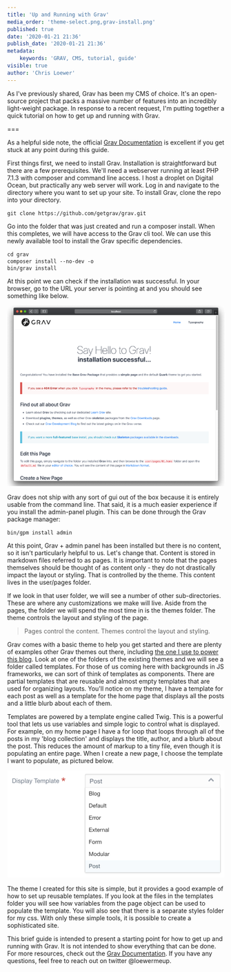 ```yaml
---
title: 'Up and Running with Grav'
media_order: 'theme-select.png,grav-install.png'
published: true
date: '2020-01-21 21:36'
publish_date: '2020-01-21 21:36'
metadata:
    keywords: 'GRAV, CMS, tutorial, guide'
visible: true
author: 'Chris Loewer'
---
```


As I've previously shared, Grav has been my CMS of choice. It's an open-source project that packs a massive number of features into an incredibly light-weight package. In response to a recent request, I'm putting together a quick tutorial on how to get up and running with Grav.

===

As a helpful side note, the official [Grav Documentation](https://learn.getgrav.org/) is excellent if you get stuck at any point during this guide.

First things first, we need to install Grav. Installation is straightforward but there are a few prerequisites. We'll need a webserver running at least PHP 7.1.3 with composer and command line access. I host a droplet on Digital Ocean, but practically any web server will work. Log in and navigate to the directory where you want to set up your site. To install Grav, clone the repo into your directory.

<pre><code>git clone https://github.com/getgrav/grav.git</code></pre>

Go into the folder that was just created and run a composer install. When this completes, we will have access to the Grav cli tool. We can use this newly available tool to install the Grav specific dependencies.

<pre><code>cd grav
composer install --no-dev -o
bin/grav install
</code></pre>

At this point we can check if the installation was successful. In your browser, go to the URL your server is pointing at and you should see something like below.

![success](grav-install.png?resize=500,415)

Grav does not ship with any sort of gui out of the box because it is entirely usable from the command line. That said, it is a much easier experience if you install the admin-panel plugin. This can be done through the Grav package manager:

<pre><code>bin/gpm install admin</code></pre>

At this point, Grav + admin panel has been installed but there is no content, so it isn't particularly helpful to us. Let's change that. Content is stored in markdown files referred to as pages. It is important to note that the pages themselves should be thought of as content only - they do not drastically impact the layout or styling. That is controlled by the theme. This content lives in the user/pages folder.

If we look in that user folder, we will see a number of other sub-directories. These are where any customizations we make will live. Aside from the pages, the folder we will spend the most time in is the themes folder. The theme controls the layout and styling of the page.

> Pages control the content. Themes control the layout and styling.

Grav comes with a basic theme to help you get started and there are plenty of examples other Grav themes out there, including [the one I use to power this blog](https://github.com/chrisloewer/blog-grav). Look at one of the folders of the existing themes and we will see a folder called templates. For those of us coming here with backgrounds in JS frameworks, we can sort of think of templates as components. There are partial templates that are reusable and almost empty templates that are used for organizing layouts. You'll notice on my theme, I have a template for each post as well as a template for the home page that displays all the posts and a little blurb about each of them.

Templates are powered by a template engine called Twig. This is a powerful tool that lets us use variables and simple logic to control what is displayed. For example, on my home page I have a for loop that loops through all of the posts in my 'blog collection' and displays the title, author, and a blurb about the post. This reduces the amount of markup to a tiny file, even though it is populating an entire page. When I create a new page, I choose the template I want to populate, as pictured below.

![Pages can choose from the templates in the selected theme](theme-select.png?resize=320,157)

The theme I created for this site is simple, but it provides a good example of how to set up reusable templates. If you look at the files in the templates folder you will see how variables from the page object can be used to populate the template. You will also see that there is a separate styles folder for my css. With only these simple tools, it is possible to create a sophisticated site.

This brief guide is intended to present a starting point for how to get up and running with Grav. It is not intended to show everything that can be done. For more resources, check out the [Grav Documentation](https://learn.getgrav.org/). If you have any questions, feel free to reach out on twitter @loewermeup.




